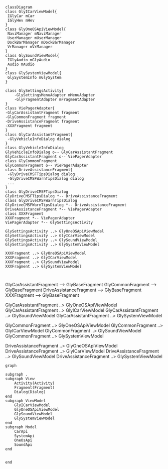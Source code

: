 ```mermaid
classDiagram
class GlyICarViewModel{
 IGlyCar mCar
 IGlyHev mHev
}
class GlyOneOSApiViewModel{
 NaviManager mNaviManager
 UserManager mUserManager
 DockBarManager mDockBarManager
 VrManager mVrManager
}
class GlySoundViewModel{
 IGlyAudio mGlyAudio
 Audio mAudio
}
class GlySystemViewModel{
 GlySystemInfo mGlySystem
}

class GlySettingsActivity{
    -GlySettingsMenuAdapter mMenuAdapter
    -GlyFragmentAdapter mFragmentAdapter
}
class ViePagerAdapter{
-GlyCarAssistantFragment fragment
-GlyCommonFragment fragment
-DriveAssistanceFragment fragment
-XXXFragment fragment
}
class GlyCarAssistantFragment{
 -GlyVehicleInfoDialog dialog
}
class GlyVehicleInfoDialog
GlyVehicleInfoDialog o-- GlyCarAssistantFragment
GlyCarAssistantFragment o-- ViePagerAdapter
class GlyCommonFragment
GlyCommonFragment o-- ViePagerAdapter
class DriveAssistanceFragment{
 -GlyDriveCMSFTipsDialog dialog 
 -GlyDriveCMSFWarnTipsDialog dialog 
 ...
}
class GlyDriveCMSFTipsDialog
GlyDriveCMSFTipsDialog *-- DriveAssistanceFragment
class GlyDriveCMSFWarnTipsDialog
GlyDriveCMSFWarnTipsDialog *-- DriveAssistanceFragment
DriveAssistanceFragment *-- ViePagerAdapter
class XXXFragment
XXXFragment *-- ViePagerAdapter
ViePagerAdapter *-- GlySettingsActivity

GlySettingsActivity ..> GlyOneOSApiViewModel
GlySettingsActivity ..> GlyICarViewModel
GlySettingsActivity ..> GlySoundViewModel
GlySettingsActivity ..> GlySystemViewModel

XXXFragment ..> GlyOneOSApiViewModel
XXXFragment ..> GlyICarViewModel
XXXFragment ..> GlySoundViewModel
XXXFragment ..> GlySystemViewModel



```
GlyCarAssistantFragment --> GlyBaseFragment
GlyCommonFragment --> GlyBaseFragment
DriveAssistanceFragment --> GlyBaseFragment
XXXFragment --> GlyBaseFragment


GlyCarAssistantFragment ..> GlyOneOSApiViewModel
GlyCarAssistantFragment ..> GlyICarViewModel
GlyCarAssistantFragment ..> GlySoundViewModel
GlyCarAssistantFragment ..> GlySystemViewModel

GlyCommonFragment ..> GlyOneOSApiViewModel
GlyCommonFragment ..> GlyICarViewModel
GlyCommonFragment ..> GlySoundViewModel
GlyCommonFragment ..> GlySystemViewModel

DriveAssistanceFragment ..> GlyOneOSApiViewModel
DriveAssistanceFragment ..> GlyICarViewModel
DriveAssistanceFragment ..> GlySoundViewModel
DriveAssistanceFragment ..> GlySystemViewModel

```mermaid
graph 

subgraph .
subgraph View
	Activity(Activity)
    Fragment(Fragment)
    Dialog(Dialog)
end
subgraph ViewModel
    GlyICarViewModel
    GlyOneOSApiViewModel
    GlySoundViewModel
    GlySystemViewModel
end
subgraph Model
    CarApi
    SystemApi
    OneOsApi
    SoundApi
end


end

```